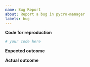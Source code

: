 ```yaml
---
name: Bug Report
about: Report a bug in pycro-manager
labels: bug
---
```



<!--Before submitting a bug report, make sure you have 
    1) installed the latest version of pycromanager (pip install pycromanager --upgrade) 
    2) are using the latest nightly build of micro-manager
    -->

<!--Note that many times things that may appear to be bugs in pycro-manager are 
    actually coming from the micro-manager core or the device adapters for the hardware in use.
    If this is the case, you should instead open a bug in the main micro-manager repository 
    (https://github.com/micro-manager/micro-manager). To check this, try reproducing your 
    bug using the micro-manager demo configuration, which comes with every micro-manager installation
    and provides simulated "demo" hardware. If you can't reproduce your issue with the demo
    configuration, it is likely unrelated to pycro-manager
    -->

<!--The best bug reports are those which can be converted into an automated test. 
This ensures that once fixed, the bug can be avoided in the future. Tests are minimal 
scripts that reproduce the errant behavior using the Micro-Manager Demo configuration.
Examples of tests can be found here: 
https://github.com/micro-manager/pycro-manager/tree/main/pycromanager/test
-->

<!--If you're familiar with the process of making pull requests, the most helpful type of
bug report to create is one with a linked pull request with a execution_engine test added (which should 
currently fail due to the bug). More information running the testing framework can be found here:
(https://github.com/micro-manager/pycro-manager/blob/main/Contributing.md#testing-the-code). 
If you're not familiar with this process, it is also okay to simply paste a snippet of 
code in this report.-->

**Code for reproduction**
```python
# your code here
```

**Expected outcome**

<!--A description of the expected outcome from the code snippet-->

**Actual outcome**

<!--The output produced by the above code, which may be a screenshot, console output, etc.-->

